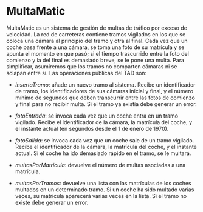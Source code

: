 # MultaMatic

MultaMatic es un sistema de gestión de multas de tráfico por exceso de velocidad. La red de carreteras contiene tramos vigilados en los que se coloca una cámara al principio del tramo y otra al final. Cada vez que un coche pasa frente a una cámara, se toma una foto de su matrícula y se apunta el momento en que pasó; si el tiempo trascurrido entre la foto del comienzo y la del final es demasiado breve, se le pone una multa. Para simplificar, asumiremos que los tramos no comparten cámaras ni se solapan entre sí. Las operaciones públicas del TAD son:

- *insertaTramo*: añade un nuevo tramo al sistema. Recibe un identificador de tramo, los identificadores de sus cámaras inicial y final, y el número mínimo de segundos que deben transcurrir entre las fotos de comienzo y final para no recibir multa. Si el tramo ya existía debe generar un error.

- *fotoEntrada*: se invoca cada vez que un coche entra en un tramo vigilado. Recibe el identificador de la cámara, la matrícula del coche, y el instante actual (en segundos desde el 1 de enero de 1970).

- *fotoSalida*: se invoca cada vez que un coche sale de un tramo vigilado. Recibe el identificador de la cámara, la matrícula del coche, y el instante actual. Si el coche ha ido demasiado rápido en el tramo, se le multará.

- *multasPorMatricula*: devuelve el número de multas asociadas a una matrícula.

- *multasPorTramos*: devuelve una lista con las matrículas de los coches multados en un determinado tramo. Si un coche ha sido multado varias veces, su matrícula aparecerá varias veces en la lista. Si el tramo no existe debe generar un error.
